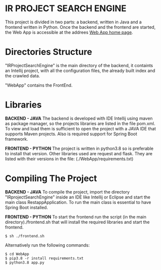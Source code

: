 # IR PROJECT SEARCH ENGINE

This project is divided in two parts: a backend, written in Java and a frontend written in Python. 
Once the backend and the frontend are started, the Web App is accessible at the addrees [Web App home page](http://0.0.0.0:5000).

# Directories Structure

"IRProjectSearchEngine" is the main directory of the backend, it containts an Intellij project, with all the configuration files, the already built index and the crawled data.

"WebApp" contains the FrontEnd.



# Libraries

**BACKEND - JAVA**
The backend is developed with IDE Intellij using maven as package manager, so the projects libraries are listed in the file pom.xml. 
To view and load them is sufficient to open the project with a JAVA IDE that supports Maven projects.
Also is required support for Spring Boot framework.

**FRONTEND - PYTHON**
The project is written in python3.8 so is preferable to install that version. Other libraries used are request and flask. They are listed with their versions in the file: (./WebApp/requirements.txt)

# Compiling The Project

**BACKEND - JAVA**
To compile the project, import the directory "IRprojectSearchEngine" inside an IDE like Intellij or Eclipse and start the main class RestappApplication. To run the main class is essential to have Spring Boot installed.

**FRONTEND - PYTHON**
To start the frontend run the script (in the main directory)./frontend.sh that will install the required libraries and start the frontend. 

```
$ sh ./frontend.sh
```

Alternatively run the following commands:

```
$ cd WebApp
$ pip3.8 -r install requirements.txt
$ python3.8 app.py

```

